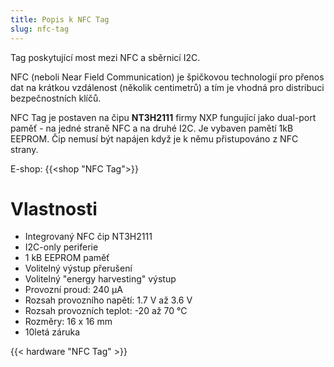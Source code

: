 ```yaml
---
title: Popis k NFC Tag
slug: nfc-tag
---
```


Tag poskytující most mezi NFC a sběrnicí I2C.

NFC (neboli Near Field Communication) je špičkovou technologií pro přenos dat na krátkou vzdálenost (několik centimetrů) a tím je vhodná pro distribuci bezpečnostních klíčů.

NFC Tag je postaven na čipu **NT3H2111** firmy NXP fungující jako dual-port paměť - na jedné straně NFC a na druhé I2C. Je vybaven pamětí 1kB EEPROM. Čip nemusí být napájen když je k němu přistupováno z NFC strany.

E-shop: {{<shop "NFC Tag">}}

# Vlastnosti

  * Integrovaný NFC čip NT3H2111
  * I2C-only periferie
  * 1 kB EEPROM paměť
  * Volitelný výstup přerušení
  * Volitelný "energy harvesting" výstup
  * Provozní proud: 240 µA
  * Rozsah provozního napětí: 1.7 V až 3.6 V
  * Rozsah provozních teplot: -20 až 70 °C
  * Rozměry: 16 x 16 mm
  * 10letá záruka

{{< hardware "NFC Tag" >}}
